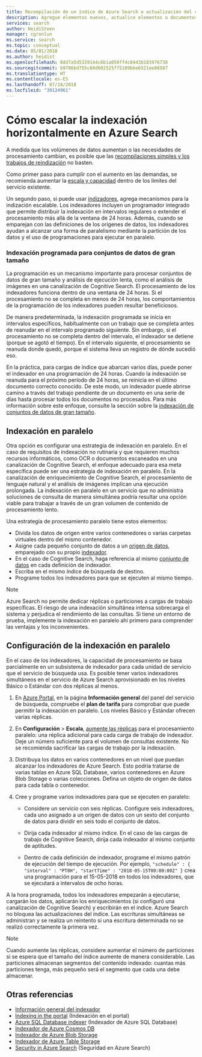 ```yaml
---
title: Recompilación de un índice de Azure Search o actualización del contenido de búsqueda | Microsoft Docs
description: Agregue elementos nuevos, actualice elementos o documentos existentes o elimine documentos obsoletos en una indexación de recompilación completa o incremental parcial para actualizar un índice de Azure Search.
services: search
author: HeidiSteen
manager: cgronlun
ms.service: search
ms.topic: conceptual
ms.date: 05/01/2018
ms.author: heidist
ms.openlocfilehash: 0dd7a5d5159144c6b1a050ff4c0443b181976738
ms.sourcegitcommit: b9786bd755c68d602525f75109bbe6521ee06587
ms.translationtype: HT
ms.contentlocale: es-ES
ms.lasthandoff: 07/18/2018
ms.locfileid: "39124961"
---
```

# <a name="how-to-scale-out-indexing-in-azure-search"></a>Cómo escalar la indexación horizontalmente en Azure Search

A medida que los volúmenes de datos aumentan o las necesidades de procesamiento cambian, es posible que las [recompilaciones simples y los trabajos de reindización](search-howto-reindex.md) no basten. 

Como primer paso para cumplir con el aumento en las demandas, se recomienda aumentar la [escala y capacidad](search-capacity-planning.md) dentro de los límites del servicio existente. 

Un segundo paso, si puede usar [indizadores](search-indexer-overview.md), agrega mecanismos para la indización escalable. Los indexadores incluyen un programador integrado que permite distribuir la indexación en intervalos regulares o extender el procesamiento más allá de la ventana de 24 horas. Además, cuando se emparejan con las definiciones de los orígenes de datos, los indexadores ayudan a alcanzar una forma de paralelismo mediante la partición de los datos y el uso de programaciones para ejecutar en paralelo.

### <a name="scheduled-indexing-for-large-data-sets"></a>Indexación programada para conjuntos de datos de gran tamaño

La programación es un mecanismo importante para procesar conjuntos de datos de gran tamaño y análisis de ejecución lenta, como el análisis de imágenes en una canalización de Cognitive Search. El procesamiento de los indexadores funciona dentro de una ventana de 24 horas. Si el procesamiento no se completa en menos de 24 horas, los comportamientos de la programación de los indexadores pueden resultar beneficiosos. 

De manera predeterminada, la indexación programada se inicia en intervalos específicos, habitualmente con un trabajo que se completa antes de reanudar en el intervalo programado siguiente. Sin embargo, si el procesamiento no se completa dentro del intervalo, el indexador se detiene (porque se agotó el tiempo). En el intervalo siguiente, el procesamiento se reanuda donde quedó, porque el sistema lleva un registro de dónde sucedió eso. 

En la práctica, para cargas de índice que abarcan varios días, puede poner el indexador en una programación de 24 horas. Cuando la indexación se reanuda para el próximo período de 24 horas, se reinicia en el último documento correcto conocido. De este modo, un indexador puede abrirse camino a través del trabajo pendiente de un documento en una serie de días hasta procesar todos los documentos no procesados. Para más información sobre este enfoque, consulte la sección sobre la [indexación de conjuntos de datos de gran tamaño](search-howto-indexing-azure-blob-storage.md#indexing-large-datasets).

<a name="parallel-indexing"></a>

## <a name="parallel-indexing"></a>Indexación en paralelo

Otra opción es configurar una estrategia de indexación en paralelo. En el caso de requisitos de indexación no rutinaria y que requieren muchos recursos informáticos, como OCR o documentos escaneados en una canalización de Cognitive Search, el enfoque adecuado para esa meta específica puede ser una estrategia de indexación en paralelo. En la canalización de enriquecimiento de Cognitive Search, el procesamiento de lenguaje natural y el análisis de imágenes implican una ejecución prolongada. La indexación en paralelo en un servicio que no administra soluciones de consulta de manera simultánea podría resultar una opción viable para trabajar a través de un gran volumen de contenido de procesamiento lento. 

Una estrategia de procesamiento paralelo tiene estos elementos:

+ Divida los datos de origen entre varios contenedores o varias carpetas virtuales dentro del mismo contenedor. 
+ Asigne cada pequeño conjunto de datos a un [origen de datos](https://docs.microsoft.com/rest/api/searchservice/create-data-source), emparejado con su propio [indexador](https://docs.microsoft.com/rest/api/searchservice/create-indexer).
+ En el caso de Cognitive Search, haga referencia al mismo [conjunto de datos](https://docs.microsoft.com/rest/api/searchservice/create-skillset) en cada definición de indexador.
+ Escriba en el mismo índice de búsqueda de destino. 
+ Programe todos los indexadores para que se ejecuten al mismo tiempo.

> [!Note]
> Azure Search no permite dedicar réplicas o particiones a cargas de trabajo específicas. El riesgo de una indexación simultánea intensa sobrecarga el sistema y perjudica el rendimiento de las consultas. Si tiene un entorno de prueba, implemente la indexación en paralelo ahí primero para comprender las ventajas y los inconvenientes.

## <a name="configure-parallel-indexing"></a>Configuración de la indexación en paralelo

En el caso de los indexadores, la capacidad de procesamiento se basa parcialmente en un subsistema de indexador para cada unidad de servicio que el servicio de búsqueda usa. Es posible tener varios indexadores simultáneos en el servicio de Azure Search aprovisionado en los niveles Básico o Estándar con dos réplicas al menos. 

1. En [Azure Portal](https://portal.azure.com), en la página **Información general** del panel del servicio de búsqueda, compruebe el **plan de tarifa** para comprobar que puede permitir la indexación en paralelo. Los niveles Básico y Estándar ofrecen varias réplicas.

2. En **Configuración** > **Escala**, [aumente las réplicas](search-capacity-planning.md) para el procesamiento paralelo: una réplica adicional para cada carga de trabajo de indexador. Deje un número suficiente para el volumen de consultas existente. No se recomienda sacrificar las cargas de trabajo por la indexación.

3. Distribuya los datos en varios contenedores en un nivel que puedan alcanzar los indexadores de Azure Search. Esto podría tratarse de varias tablas en Azure SQL Database, varios contenedores en Azure Blob Storage o varias colecciones. Defina un objeto de origen de datos para cada tabla o contenedor.

4. Cree y programe varios indexadores para que se ejecuten en paralelo:

   + Considere un servicio con seis réplicas. Configure seis indexadores, cada uno asignado a un origen de datos con un sexto del conjunto de datos para dividir en seis todo el conjunto de datos. 

   + Dirija cada indexador al mismo índice. En el caso de las cargas de trabajo de Cognitive Search, dirija cada indexador al mismo conjunto de aptitudes.

   + Dentro de cada definición de indexador, programe el mismo patrón de ejecución del tiempo de ejecución. Por ejemplo, `"schedule" : { "interval" : "PT8H", "startTime" : "2018-05-15T00:00:00Z" }` crea una programación para el 15-05-2018 en todos los indexadores, que se ejecutará a intervalos de ocho horas.

A la hora programada, todos los indexadores empezarán a ejecutarse, cargarán los datos, aplicarán los enriquecimientos (si configuró una canalización de Cognitive Search) y escribirán en el índice. Azure Search no bloquea las actualizaciones del índice. Las escrituras simultáneas se administran y se realiza un reintento si una escritura determinada no se realizó correctamente la primera vez.

> [!Note]
> Cuando aumente las réplicas, considere aumentar el número de particiones si se espera que el tamaño del índice aumente de manera considerable. Las particiones almacenan segmentos del contenido indexado: cuantas más particiones tenga, más pequeño será el segmento que cada una debe almacenar.

## <a name="see-also"></a>Otras referencias

+ [Información general del indexador](search-indexer-overview.md)
+ [Indexing in the portal](search-import-data-portal.md) (Indexación en el portal)
+ [Azure SQL Database indexer](search-howto-connecting-azure-sql-database-to-azure-search-using-indexers.md) (Indexador de Azure SQL Database)
+ [Indexador de Azure Cosmos DB](search-howto-index-cosmosdb.md)
+ [Indexador de Azure Blob Storage](search-howto-indexing-azure-blob-storage.md)
+ [Indexador de Azure Table Storage](search-howto-indexing-azure-tables.md)
+ [Security in Azure Search](search-security-overview.md) (Seguridad en Azure Search)